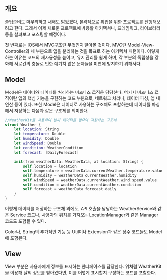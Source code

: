 ## 개요

졸업준비도 마무리하고 새해도 밝았겠다, 본격적으로 취업을 위한 프로젝트를 진행해보려고 한다.
그래서 이제 새로운 프로젝트에 사용할 아키텍쳐나, 프레임워크, 라이브러리 등을 살펴보고 포스팅할 예정이다.

첫 번째로는 IOS에서 MVC구조란 무엇인지 알아볼 것이다.
MVC란 Model-View-Controller의 세 부분으로 앱을 분리하는 것을 목표로 하는 아키텍쳐 패턴이다.
이렇게 하는 이유는 코드의 재사용성을 높이고, 유지 관리를 쉽게 하며, 각 부분의 독립성을 강화해 서로간의 충돌로 인한 예기치 않은 문제들을 미연에 방지하기 위해서다.

## Model

Model은 데이터와 데이터를 처리하는 비즈니스 로직을 담당한다.
여기서 비즈니스 로직이란 앱의 핵심 기능을 구현하는 코드 부분으로, 네트워크 처리나, 데이터 파싱, 앱 내 연산 등이 있다.
또한 Model은 데이터로 사용하는 구조체도 포함하는데 데이터를 파싱해서 저장하는 다음과 같은 구조체를 의미한다.

```Swift
//WeatherKit을 사용하여 날씨 데이터를 받아와 저장하는 구조체
struct Weather {
    let location: String
    let temperature: Double
    let humidity: Double
    let windSpeed: Double
    let condition: WeatherCondition
    let forecast: [DailyForecast]

    init(from weatherData: WeatherData, at location: String) {
        self.location = location
        self.temperature = weatherData.currentWeather.temperature.value
        self.humidity = weatherData.currentWeather.humidity
        self.windSpeed = weatherData.currentWeather.wind.speed.value
        self.condition = weatherData.currentWeather.condition
        self.forecast = weatherData.forecast.daily
    }
}
```

이렇게 데이터를 저장하는 구조체 외에도, API 호출을 담당하는 WeatherService와 같은 Service 코드나,
사용자의 위치를 가져오는 LocationManager와 같은 Manager 코드도 포함될 수 있다.

Color나, String의 추가적인 기능 등 Util이나 Extension과 같은 상수 코드들도 Model에 포함된다.

## View

View 부분은 사용자에게 정보를 표시하는 인터페이스를 담당한다.
위처럼 WeatherKit을 이용해 날씨 정보를 받아왔다면, 이를 어떻게 표시할지 구성하는 코드를 포함한다.

